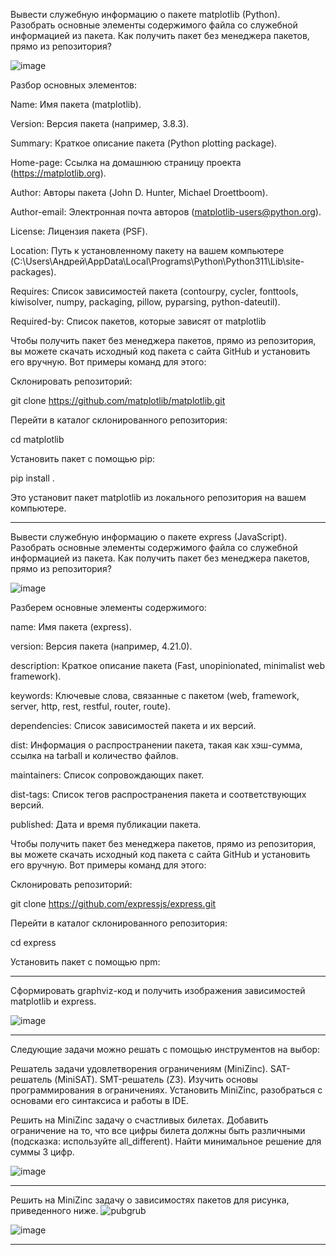 Вывести служебную информацию о пакете matplotlib (Python). Разобрать основные элементы содержимого файла со служебной информацией из пакета. Как получить пакет без менеджера пакетов, прямо из репозитория?

![image](https://github.com/user-attachments/assets/f9aef66a-cde9-4c18-a13e-ed5694e8d0d8)

Разбор основных элементов:

Name: Имя пакета (matplotlib).

Version: Версия пакета (например, 3.8.3).

Summary: Краткое описание пакета (Python plotting package).

Home-page: Ссылка на домашнюю страницу проекта (https://matplotlib.org).

Author: Авторы пакета (John D. Hunter, Michael Droettboom).

Author-email: Электронная почта авторов (matplotlib-users@python.org).

License: Лицензия пакета (PSF).

Location: Путь к установленному пакету на вашем компьютере (C:\Users\Андрей\AppData\Local\Programs\Python\Python311\Lib\site-packages).

Requires: Список зависимостей пакета (contourpy, cycler, fonttools, kiwisolver, numpy, packaging, pillow, pyparsing, python-dateutil).

Required-by: Список пакетов, которые зависят от matplotlib

Чтобы получить пакет без менеджера пакетов, прямо из репозитория, вы можете скачать исходный код пакета с сайта GitHub и установить его вручную. Вот примеры команд для этого:

Склонировать репозиторий:

git clone https://github.com/matplotlib/matplotlib.git

Перейти в каталог склонированного репозитория:

cd matplotlib

Установить пакет с помощью pip:

pip install .

Это установит пакет matplotlib из локального репозитория на вашем компьютере.
________________________________________________________________________________________________________________________________________________________________________________________

Вывести служебную информацию о пакете express (JavaScript). Разобрать основные элементы содержимого файла со служебной информацией из пакета. Как получить пакет без менеджера пакетов, прямо из репозитория?

![image](https://github.com/user-attachments/assets/ca33a0c0-85ef-4970-af8b-43c559023499)

Разберем основные элементы содержимого:

name: Имя пакета (express).

version: Версия пакета (например, 4.21.0).

description: Краткое описание пакета (Fast, unopinionated, minimalist web framework).

keywords: Ключевые слова, связанные с пакетом (web, framework, server, http, rest, restful, router, route).

dependencies: Список зависимостей пакета и их версий.

dist: Информация о распространении пакета, такая как хэш-сумма, ссылка на tarball и количество файлов.

maintainers: Список сопровождающих пакет.

dist-tags: Список тегов распространения пакета и соответствующих версий.

published: Дата и время публикации пакета.

Чтобы получить пакет без менеджера пакетов, прямо из репозитория, вы можете скачать исходный код пакета с сайта GitHub и установить его вручную. Вот примеры команд для этого:

Склонировать репозиторий:

git clone https://github.com/expressjs/express.git

Перейти в каталог склонированного репозитория:

cd express

Установить пакет с помощью npm:

________________________________________________________________________________________________________________________________________________________________________________________

Сформировать graphviz-код и получить изображения зависимостей matplotlib и express.

![image](https://github.com/user-attachments/assets/1d4fd288-97d9-43d4-9edf-b52b4cf7be3e)
________________________________________________________________________________________________________________________________________________________________________________________
Следующие задачи можно решать с помощью инструментов на выбор:

Решатель задачи удовлетворения ограничениям (MiniZinc).
SAT-решатель (MiniSAT).
SMT-решатель (Z3).
Изучить основы программирования в ограничениях. Установить MiniZinc, разобраться с основами его синтаксиса и работы в IDE.

Решить на MiniZinc задачу о счастливых билетах. Добавить ограничение на то, что все цифры билета должны быть различными (подсказка: используйте all_different). Найти минимальное решение для суммы 3 цифр.

![image](https://github.com/user-attachments/assets/7930e7e0-2268-4ba0-893a-c8e81feefb98)
________________________________________________________________________________________________________________________________________________________________________________________

Решить на MiniZinc задачу о зависимостях пакетов для рисунка, приведенного ниже.
![pubgrub](https://github.com/user-attachments/assets/52ae8c29-c27c-4a3e-adf9-7876f7457712)

![image](https://github.com/user-attachments/assets/be37ff38-6478-4fc0-b699-8c613ee95c27)
________________________________________________________________________________________________________________________________________________________________________________________








